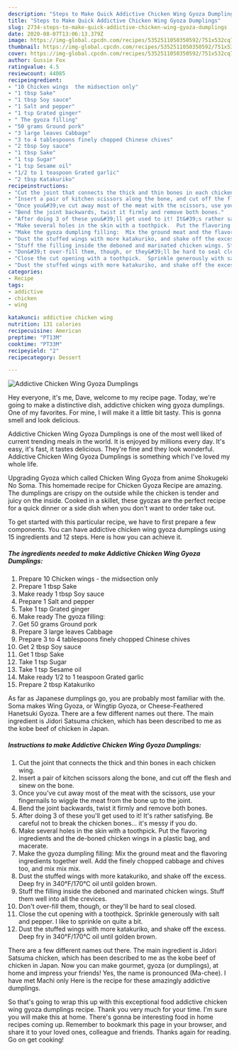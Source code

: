 ```yaml
---
description: "Steps to Make Quick Addictive Chicken Wing Gyoza Dumplings"
title: "Steps to Make Quick Addictive Chicken Wing Gyoza Dumplings"
slug: 2734-steps-to-make-quick-addictive-chicken-wing-gyoza-dumplings
date: 2020-08-07T13:06:13.379Z
image: https://img-global.cpcdn.com/recipes/5352511050350592/751x532cq70/addictive-chicken-wing-gyoza-dumplings-recipe-main-photo.jpg
thumbnail: https://img-global.cpcdn.com/recipes/5352511050350592/751x532cq70/addictive-chicken-wing-gyoza-dumplings-recipe-main-photo.jpg
cover: https://img-global.cpcdn.com/recipes/5352511050350592/751x532cq70/addictive-chicken-wing-gyoza-dumplings-recipe-main-photo.jpg
author: Gussie Fox
ratingvalue: 4.5
reviewcount: 44085
recipeingredient:
- "10 Chicken wings  the midsection only"
- "1 tbsp Sake"
- "1 tbsp Soy sauce"
- "1 Salt and pepper"
- "1 tsp Grated ginger"
- " The gyoza filling"
- "50 grams Ground pork"
- "3 large leaves Cabbage"
- "3 to 4 tablespoons finely chopped Chinese chives"
- "2 tbsp Soy sauce"
- "1 tbsp Sake"
- "1 tsp Sugar"
- "1 tsp Sesame oil"
- "1/2 to 1 teaspoon Grated garlic"
- "2 tbsp Katakuriko"
recipeinstructions:
- "Cut the joint that connects the thick and thin bones in each chicken wing."
- "Insert a pair of kitchen scissors along the bone, and cut off the flesh and sinew on the bone."
- "Once you&#39;ve cut away most of the meat with the scissors, use your fingernails to wiggle the meat from the bone up to the joint."
- "Bend the joint backwards, twist it firmly and remove both bones."
- "After doing 3 of these you&#39;ll get used to it! It&#39;s rather satisfying. Be careful not to break the chicken bones... it&#39;s messy if you do."
- "Make several holes in the skin with a toothpick.  Put the flavoring ingredients and the de-boned chicken wings in a plastic bag, and macerate."
- "Make the gyoza dumpling filling:  Mix the ground meat and the flavoring ingredients together well. Add the finely chopped cabbage and chives too, and mix mix mix."
- "Dust the stuffed wings with more katakuriko, and shake off the excess.  Deep fry in 340°F/170°C oil until golden brown."
- "Stuff the filling inside the deboned and marinated chicken wings. Stuff them well into all the crevices."
- "Don&#39;t over-fill them, though, or they&#39;ll be hard to seal closed."
- "Close the cut opening with a toothpick.  Sprinkle generously with salt and pepper. I like to sprinkle on quite a bit."
- "Dust the stuffed wings with more katakuriko, and shake off the excess.  Deep fry in 340°F/170°C oil until golden brown."
categories:
- Recipe
tags:
- addictive
- chicken
- wing

katakunci: addictive chicken wing 
nutrition: 131 calories
recipecuisine: American
preptime: "PT13M"
cooktime: "PT33M"
recipeyield: "2"
recipecategory: Dessert

---
```



![Addictive Chicken Wing Gyoza Dumplings](https://img-global.cpcdn.com/recipes/5352511050350592/751x532cq70/addictive-chicken-wing-gyoza-dumplings-recipe-main-photo.jpg)

Hey everyone, it's me, Dave, welcome to my recipe page. Today, we're going to make a distinctive dish, addictive chicken wing gyoza dumplings. One of my favorites. For mine, I will make it a little bit tasty. This is gonna smell and look delicious.

Addictive Chicken Wing Gyoza Dumplings is one of the most well liked of current trending meals in the world. It is enjoyed by millions every day. It's easy, it's fast, it tastes delicious. They're fine and they look wonderful. Addictive Chicken Wing Gyoza Dumplings is something which I've loved my whole life.

Upgrading Gyoza which called Chicken Wing Gyoza from anime Shokugeki No Soma. This homemade recipe for Chicken Gyoza Recipe are amazing. The dumplings are crispy on the outside while the chicken is tender and juicy on the inside. Cooked in a skillet, these gyozas are the perfect recipe for a quick dinner or a side dish when you don&#39;t want to order take out.


To get started with this particular recipe, we have to first prepare a few components. You can have addictive chicken wing gyoza dumplings using 15 ingredients and 12 steps. Here is how you can achieve it.

<!--inarticleads1-->

##### The ingredients needed to make Addictive Chicken Wing Gyoza Dumplings:

1. Prepare 10 Chicken wings - the midsection only
1. Prepare 1 tbsp Sake
1. Make ready 1 tbsp Soy sauce
1. Prepare 1 Salt and pepper
1. Take 1 tsp Grated ginger
1. Make ready  The gyoza filling:
1. Get 50 grams Ground pork
1. Prepare 3 large leaves Cabbage
1. Prepare 3 to 4 tablespoons finely chopped Chinese chives
1. Get 2 tbsp Soy sauce
1. Get 1 tbsp Sake
1. Take 1 tsp Sugar
1. Take 1 tsp Sesame oil
1. Make ready 1/2 to 1 teaspoon Grated garlic
1. Prepare 2 tbsp Katakuriko


As far as Japanese dumplings go, you are probably most familiar with the. Soma makes Wing Gyoza, or Wingtip Gyoza, or Cheese-Feathered Hanetsuki Gyoza. There are a few different names out there. The main ingredient is Jidori Satsuma chicken, which has been described to me as the kobe beef of chicken in Japan. 

<!--inarticleads2-->

##### Instructions to make Addictive Chicken Wing Gyoza Dumplings:

1. Cut the joint that connects the thick and thin bones in each chicken wing.
1. Insert a pair of kitchen scissors along the bone, and cut off the flesh and sinew on the bone.
1. Once you&#39;ve cut away most of the meat with the scissors, use your fingernails to wiggle the meat from the bone up to the joint.
1. Bend the joint backwards, twist it firmly and remove both bones.
1. After doing 3 of these you&#39;ll get used to it! It&#39;s rather satisfying. Be careful not to break the chicken bones... it&#39;s messy if you do.
1. Make several holes in the skin with a toothpick.  Put the flavoring ingredients and the de-boned chicken wings in a plastic bag, and macerate.
1. Make the gyoza dumpling filling:  Mix the ground meat and the flavoring ingredients together well. Add the finely chopped cabbage and chives too, and mix mix mix.
1. Dust the stuffed wings with more katakuriko, and shake off the excess.  Deep fry in 340°F/170°C oil until golden brown.
1. Stuff the filling inside the deboned and marinated chicken wings. Stuff them well into all the crevices.
1. Don&#39;t over-fill them, though, or they&#39;ll be hard to seal closed.
1. Close the cut opening with a toothpick.  Sprinkle generously with salt and pepper. I like to sprinkle on quite a bit.
1. Dust the stuffed wings with more katakuriko, and shake off the excess.  Deep fry in 340°F/170°C oil until golden brown.


There are a few different names out there. The main ingredient is Jidori Satsuma chicken, which has been described to me as the kobe beef of chicken in Japan. Now you can make gourmet, gyoza (or dumplings), at home and impress your friends! Yes, the name is pronounced (Ma-chee). I have met Machi only Here is the recipe for these amazingly addictive dumplings. 

So that's going to wrap this up with this exceptional food addictive chicken wing gyoza dumplings recipe. Thank you very much for your time. I'm sure you will make this at home. There's gonna be interesting food in home recipes coming up. Remember to bookmark this page in your browser, and share it to your loved ones, colleague and friends. Thanks again for reading. Go on get cooking!

